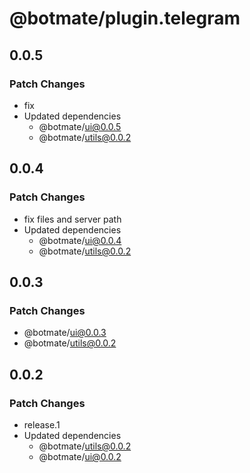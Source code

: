 # @botmate/plugin.telegram

## 0.0.5

### Patch Changes

- fix
- Updated dependencies
  - @botmate/ui@0.0.5
  - @botmate/utils@0.0.2

## 0.0.4

### Patch Changes

- fix files and server path
- Updated dependencies
  - @botmate/ui@0.0.4
  - @botmate/utils@0.0.2

## 0.0.3

### Patch Changes

- @botmate/ui@0.0.3
- @botmate/utils@0.0.2

## 0.0.2

### Patch Changes

- release.1
- Updated dependencies
  - @botmate/utils@0.0.2
  - @botmate/ui@0.0.2
